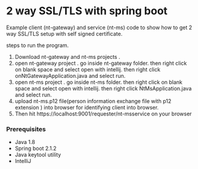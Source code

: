 # 2 way SSL/TLS with spring boot

Example client (nt-gateway) and service (nt-ms) code to show how to get 2 way SSL/TLS setup with self signed certificate.

steps to run the program.

1) Download  nt-gateway and nt-ms projects . 
2) open nt-gateway project . go inside nt-gateway folder. then right click on blank space and select open with intellij. then right click onNtGatewayApplication.java and select run.
3) open nt-ms project . go inside nt-ms folder. then right click on blank space and select open with intellij. then right click NtMsApplication.java and select run.
4) upload nt-ms.p12 file(person information exchange file with p12 extension )  into browser for identifying client into browser.
5) Then hit https://localhost:9001/requester/nt-msservice on your browser





### Prerequisites

* Java 1.8
* Spring boot 2.1.2
* Java keytool utility
* IntelliJ



